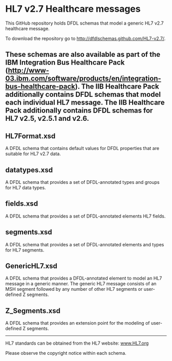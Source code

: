 HL7 v2.7 Healthcare messages 
============================

This GitHub repository holds DFDL schemas that model a generic HL7 v2.7 healthcare message. 

To download the repository go to http://dfdlschemas.github.com/HL7-v2.7/.

These schemas are also available as part of the IBM Integration Bus Healthcare Pack (http://www-03.ibm.com/software/products/en/integration-bus-healthcare-pack). The IIB Healthcare Pack additionally contains DFDL schemas that model each individual HL7 message. The IIB Healthcare Pack additionally contains DFDL schemas for HL7 v2.5, v2.5.1 and v2.6.
--------------------

HL7Format.xsd 
-------------
A DFDL schema that contains default values for DFDL properties that are suitable for HL7 v2.7 data.

datatypes.xsd
-------------
A DFDL schema that provides a set of DFDL-annotated types and groups for HL7 data types.

fields.xsd
----------
A DFDL schema that provides a set of DFDL-annotated elements HL7 fields.

segments.xsd
------------
A DFDL schema that provides a set of DFDL-annotated elements and types for HL7 segments.

GenericHL7.xsd
--------------
A DFDL schema that provides a DFDL-annotated element to model an HL7 message in a generic manner. 
The generic HL7 message consists of an MSH segment followed by any number of other HL7 segments or user-defined Z segments.

Z_Segments.xsd
--------------
A DFDL schema that provides an extension point for the modeling of user-defined Z segments.

----------------
HL7 standards can be obtained from the HL7 website: www.HL7.org

Please observe the copyright notice within each schema.

